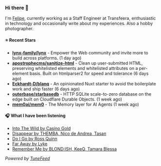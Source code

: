 ### Hi there 👋

I'm [Felipe](https://felipevm.com), currently working as a Staff Engineer at Transfeera, enthusiastic in technology and occasionally write about my experiences. Also a hobby photographer.

#### ⭐ Recent Stars
- **[lynx-family/lynx](https://github.com/lynx-family/lynx)** - Empower the Web community and invite more to build across platforms. (1 day ago)
- **[apostrophecms/sanitize-html](https://github.com/apostrophecms/sanitize-html)** - Clean up user-submitted HTML, preserving whitelisted elements and whitelisted attributes on a per-element basis. Built on htmlparser2 for speed and tolerance (6 days ago)
- **[Eckhardt-D/blanq](https://github.com/Eckhardt-D/blanq)** - An opinionated Nuxt starter to avoid the boilerplate work and ship faster (6 days ago)
- **[outerbase/starbasedb](https://github.com/outerbase/starbasedb)** - HTTP SQLite scale-to-zero database on the edge built on Cloudflare Durable Objects. (1 week ago)
- **[mem0ai/mem0](https://github.com/mem0ai/mem0)** - The Memory layer for AI Agents (1 week ago)

#### 🎧 What I have been listening
- [Into The Wild by Casino Gold](https://open.spotify.com/track/33INjMAwxX3xORFGCe8ubE)
- [Disappear by THEMBA, Nico de Andrea, Tasan](https://open.spotify.com/track/1kEdYirmW9IZ4R4QFaPvpE)
- [Do I Go by Ross Quinn](https://open.spotify.com/track/4IyLuVGX6HpJQfUKrsk63U)
- [Far Away by Lyke](https://open.spotify.com/track/7ixHfExIwVwKu0JApyTvuR)
- [Remember Me by BLOND:ISH, KeeQ, Tamara Blessa](https://open.spotify.com/track/54PCyKj5lICOgjk5WaC0li)

_Powered by [TuneFeed](https://tunefeed.app?ref=github.com)_
